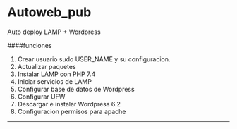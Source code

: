 # Autoweb_pub
Auto deploy LAMP + Wordpress 

####funciones
                
1. Crear usuario sudo USER_NAME y su configuracion.
2. Actualizar paquetes
3. Instalar LAMP con PHP 7.4
4. Iniciar servicios de LAMP
5. Configurar base de datos de Wordpress
6. Configurar UFW
7. Descargar e instalar Wordpress 6.2
8. Configuracion permisos para apache
                
----
